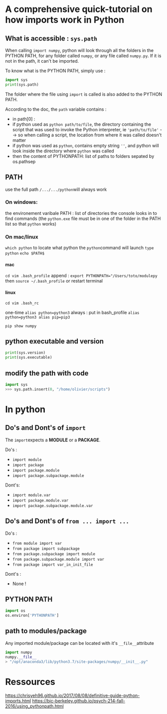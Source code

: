 # A comprehensive quick-tutorial on how imports work in Python

 
## What is accessible : `sys.path`
When calling `import numpy`, python will look through all the folders in the PYTHON PATH, for any folder called `numpy`, or any file called `numpy.py`. If it is not in the path, it can't be imported.

To know what is the PYTHON PATH, simply use :
```python
import sys
print(sys.path)
```
The folder where the file using `import` is called is also added to the PYTHON PATH.

According to the doc, the `path` variable contains : 
 - in path[0] : 
  - if python used as `python path/to/file`, the directory containing the script that was used to invoke the Python interpreter, ie `'path/to/file'` --> so when calling a script, the location from where it was called doesn't matter
  - if python was used as `python`, contains empty string `''`, and python will look inside the directory where `python` was called
 - then the content of PYTHONPATH: list of paths to folders sepated by os.pathsep
 

## PATH

use the full path `/.../.../python`will always work

### On windows: 
the environement varibale PATH : list of directories the console looks in to find commands (the `python.exe` file must be in one of the folder in the PATH list so that `python` works)

### On mac/linux
`which python` to locate what python the `python`command will launch
`type python`
`echo $PATH$`


#### mac
`
cd
vim .bash_profile
`
append : `export PYTHONPATH="/Users/toto/modulepy`
then `source ~/.bash_profile` or restart terminal


#### linux
`
cd
vim .bash_rc
`

one-time
`
alias python=python3
`
always : put in bash_profile
`
alias python=python3
alias pip=pip3
`

`pip show numpy`


## python executable and version
```python
print(sys.version)
print(sys.executable)
```

## modify the path with code
```python 
import sys
>>> sys.path.insert(0, "/home/olivier/scripts")
```



# In python

## Do's and Dont's of `import` 
The `import`expects a **MODULE** or a **PACKAGE**.

Do's : 
 - `import module`
 - `import package`
 - `import package.module`
 - `import package.subpackage.module`

Dont's:
 - `import module.var`
 - `import package.module.var`
 - `import package.subpackage.module.var`
 
## Do's and Dont's of `from ... import ...`
 
Do's : 
 - `from module import var`
 - `from package import subpackage`
 - `from package.subpackage import module`
 - `from package.subpackage.module import var`
 - `from package import var_in_init_file`
 
Dont's : 
 - None !


## PYTHON PATH
```python
import os
os.environ['PYTHONPATH']
```

## path to modules/package
Any imported module/package can be located with it's `__file__`attribute

```python
import numpy
numpy.__file__
> "/opt/anaconda3/lib/python3.7/site-packages/numpy/__init__.py"
```



# Ressources
https://chrisyeh96.github.io/2017/08/08/definitive-guide-python-imports.html
https://bic-berkeley.github.io/psych-214-fall-2016/using_pythonpath.html